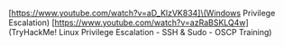 [https://www.youtube.com/watch?v=aD_KlzVK834]\(Windows Privilege Escalation)
[https://www.youtube.com/watch?v=azRaBSKLQ4w]
(TryHackMe! Linux Privilege Escalation - SSH & Sudo - OSCP Training)
